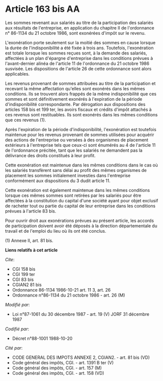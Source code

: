 # Article 163 bis AA

Les sommes revenant aux salariés au titre de la participation des salariés aux résultats de l'entreprise, en application du
chapitre II de l'ordonnance n° 86-1134 du 21 octobre 1986, sont exonérées d'impôt sur le revenu.

L'exonération porte seulement sur la moitié des sommes en cause lorsque la durée de l'indisponibilité a été fixée à trois
ans. Toutefois, l'exonération est totale lorsque les sommes reçues sont, à la demande des salariés, affectées à un plan
d'épargne d'entreprise dans les conditions prévues à l'avant-dernier alinéa de l'article 11 de l'ordonnance du 21 octobre
1986 susvisée. Les dispositions de l'article 26 de cette ordonnance sont alors applicables.

Les revenus provenant de sommes attribuées au titre de la participation et recevant la même affectation qu'elles sont
exonérés dans les mêmes conditions. Ils se trouvent alors frappés de la même indisponibilité que ces sommes et sont
définitivement exonérés à l'expiration de la période d'indisponibilité correspondante. Par dérogation aux dispositions des
articles 158 bis et 199 ter, les avoirs fiscaux et crédits d'impôt attachés à ces revenus sont restituables. Ils sont
exonérés dans les mêmes conditions que ces revenus (1).

Après l'expiration de la période d'indisponibilité, l'exonération est toutefois maintenue pour les revenus provenant de
sommes utilisées pour acquérir des actions de l'entreprise ou versées à des organismes de placement extérieurs à l'entreprise
tels que ceux-ci sont énumérés au 4 de l'article 11 de l'ordonnance précitée, tant que les salariés ne demandent pas la
délivrance des droits constitués à leur profit.

Cette exonération est maintenue dans les mêmes conditions dans le cas où les salariés transfèrent sans délai au profit des
mêmes organismes de placement les sommes initialement investies dans l'entreprise conformément aux dispositions du 3 dudit
article 11.

Cette exonération est également maintenue dans les mêmes conditions lorsque ces mêmes sommes sont retirées par les salariés
pour être affectées à la constitution du capital d'une société ayant pour objet exclusif de racheter tout ou partie du
capital de leur entreprise dans les conditions prévues à l'article 83 bis.

Pour ouvrir droit aux exonérations prévues au présent article, les accords de participation doivent avoir été déposés à la
direction départementale du travail et de l'emploi du lieu où ils ont été conclus.

(1) Annexe II, art. 81 bis.

**Liens relatifs à cet article**

_Cite_:

  - CGI 158 bis
  - CGI 199 ter
  - CGI 83 bis
  - CGIAN2 81 bis
  - Ordonnance 86-1134 1986-10-21 art. 11 3, art. 26
  - Ordonnance n°86-1134 du 21 octobre 1986 - art. 26 (M)

_Modifié par_:

  - Loi n°87-1061 du 30 décembre 1987 - art. 19 (V) JORF 31 décembre 1987

_Codifié par_:

  - Décret n°88-1001 1988-10-20

_Cité par_:

  - CODE GENERAL DES IMPOTS ANNEXE 2, CGIAN2. - art. 81 bis (VD)
  - Code général des impôts, CGI. - art. 1391 B ter (V)
  - Code général des impôts, CGI. - art. 157 (M)
  - Code général des impôts, CGI. - art. 158 (VD)
